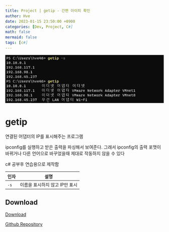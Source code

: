 ```yaml
---
title: Project | getip - 간편 아이피 확인
author: Hve
date: 2023-01-15 23:50:00 +0900
categories: [Dev, Project, C#]
math: false
mermaid: false
tags: [c#]
---
```


![getip](/assets/img/getip/getip0.png)

# getip

연결된 어댑터의 IP를 표시해주는 프로그램


ipconfig를 실행하고 받은 출력을 파싱해서 보여준다. 그래서 ipconfig의 출력 포맷이 바뀌거나 다른 언어으로 바꾸었을때 제대로 작동하지 않을 수 있다

c# 공부후 연습용으로 제작함



|인자| 설명|
|--- |------|
| `-s ` | 이름을 표시하지 않고 IP만 표시 |


## Download

[Download][release-link]

[Github Repository][git-repository-link]


[release-link]: https://github.com/hve4638/getip/releases

[git-repository-link]: https://github.com/hve4638/getip



